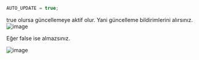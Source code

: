 ```js
AUTO_UPDATE = true;
```
true olursa güncellemeye aktif olur. Yani güncelleme bildirimlerini alırsınız.
![image](https://user-images.githubusercontent.com/69215407/143153846-22695633-3c71-4ea4-b8cf-15280bbe54db.png)

Eğer false ise almazsınız.

![image](https://user-images.githubusercontent.com/69215407/143153870-ece91268-bc1f-492c-9b81-a40d666d639f.png)
